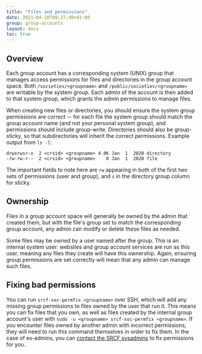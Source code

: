 ```yaml
---
title: "Files and permissions"
date: 2021-04-20T09:27:49+01:00
group: group-accounts
layout: docs
toc: true
---
```


## Overview

Each group account has a corresponding system (UNIX) group that manages
access permissions for files and directories in the group account space.
Both `/societies/<groupname>` and `/public/societies/<groupname>` are
writable by the system group. Each admin of the account is then added to
that system group, which grants the admin permissions to manage files.

When creating new files or directories, you should ensure the system
group permissions are correct -- for each file the system group should
match the group account name (and not your personal system group), and
permissions should include group-write. Directories should also be
group-sticky, so that subdirectories will inherit the correct
permissions. Example output from `ls -l`:

```text
drwxrwsr-x  2 <crsid> <groupname> 4.0K Jan  1  2020 directory
-rw-rw-r--  2 <crsid> <groupname>    0 Jan  1  2020 file
```

The important fields to note here are `rw` appearing in both of the
first two sets of permissions (user and group), and `s` in the directory
group column for sticky.

## Ownership

Files in a group account space will generally be owned by the admin that
created them, but with the file's group set to match the corresponding
group account, any admin can modify or delete these files as needed.

Some files may be owned by a user named after the group. This is an
internal system user: websites and group account services are run as
this user, meaning any files they create will have this ownership.
Again, ensuring group permissions are set correctly will mean that any
admin can manage such files.

## Fixing bad permissions

You can run `srcf-soc-permfix <groupname>` over SSH, which will add any
missing group permissions to files owned by the user that run it. This
means you can fix files that you own, as well as files created by the
internal group account's user with
`sudo -u <groupname> srcf-soc-permfix <groupname>`. If you encounter
files owned by another admin with incorrect permissions, they will need
to run this command themselves in order to fix them. In the case of
ex-admins, you can [contact the SRCF
sysadmins](https://www.srcf.net/contact) to fix permissions for you.
